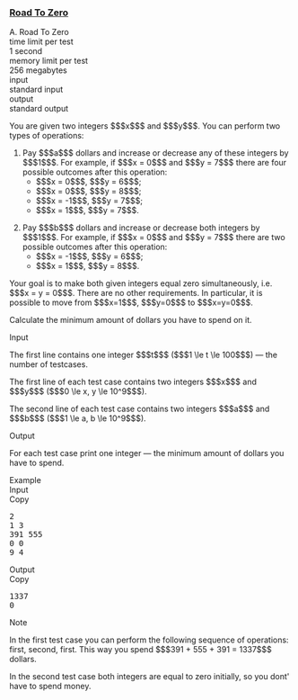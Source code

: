 <h3><a href="https://codeforces.com/contest/1342/problem/A" target="_blank" rel="noopener noreferrer">Road To Zero</a></h3>

<div class="header"><div class="title">A. Road To Zero</div><div class="time-limit"><div class="property-title">time limit per test</div>1 second</div><div class="memory-limit"><div class="property-title">memory limit per test</div>256 megabytes</div><div class="input-file input-standard"><div class="property-title">input</div>standard input</div><div class="output-file output-standard"><div class="property-title">output</div>standard output</div></div><div><p>You are given two integers $$$x$$$ and $$$y$$$. You can perform two types of operations: </p><ol> <li> Pay $$$a$$$ dollars and increase or decrease any of these integers by $$$1$$$. For example, if $$$x = 0$$$ and $$$y = 7$$$ there are four possible outcomes after this operation: <ul> <li> $$$x = 0$$$, $$$y = 6$$$; </li><li> $$$x = 0$$$, $$$y = 8$$$; </li><li> $$$x = -1$$$, $$$y = 7$$$; </li><li> $$$x = 1$$$, $$$y = 7$$$. </li></ul><p> </p></li><li> Pay $$$b$$$ dollars and increase or decrease both integers by $$$1$$$. For example, if $$$x = 0$$$ and $$$y = 7$$$ there are two possible outcomes after this operation: <ul> <li> $$$x = -1$$$, $$$y = 6$$$; </li><li> $$$x = 1$$$, $$$y = 8$$$. </li></ul> </li></ol><p>Your goal is to make both given integers equal zero simultaneously, i.e. $$$x = y = 0$$$. There are no other requirements. In particular, it is possible to move from $$$x=1$$$, $$$y=0$$$ to $$$x=y=0$$$.</p><p>Calculate the minimum amount of dollars you have to spend on it.</p></div><div class="input-specification"><div class="section-title">Input</div><p>The first line contains one integer $$$t$$$ ($$$1 \le t \le 100$$$) — the number of testcases.</p><p>The first line of each test case contains two integers $$$x$$$ and $$$y$$$ ($$$0 \le x, y \le 10^9$$$).</p><p>The second line of each test case contains two integers $$$a$$$ and $$$b$$$ ($$$1 \le a, b \le 10^9$$$).</p></div><div class="output-specification"><div class="section-title">Output</div><p>For each test case print one integer — the minimum amount of dollars you have to spend.</p></div><div class="sample-tests"><div class="section-title">Example</div><div class="sample-test"><div class="input"><div class="title">Input<div title="Copy" data-clipboard-target="#id00933752835244301" id="id008073606032325026" class="input-output-copier">Copy</div></div><pre id="id00933752835244301">2
1 3
391 555
0 0
9 4
</pre></div><div class="output"><div class="title">Output<div title="Copy" data-clipboard-target="#id0013357567954397254" id="id0046320564767296657" class="input-output-copier">Copy</div></div><pre id="id0013357567954397254">1337
0
</pre></div></div></div><div class="note"><div class="section-title">Note</div><p>In the first test case you can perform the following sequence of operations: first, second, first. This way you spend $$$391 + 555 + 391 = 1337$$$ dollars.</p><p>In the second test case both integers are equal to zero initially, so you dont' have to spend money.</p></div>